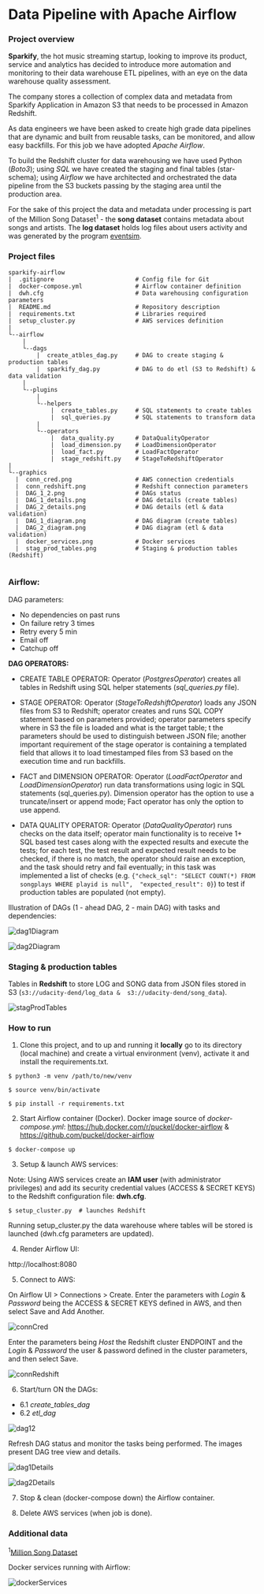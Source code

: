 # Data Pipeline with Apache Airflow
### Project overview
**Sparkify**, the hot music streaming startup, looking to improve its product, service and analytics has decided to introduce 
more automation and monitoring to their data warehouse ETL pipelines, with an eye on the data warehouse quality assessment. 

The company stores a collection of complex data and metadata from Sparkify Application in Amazon S3 that needs to be 
processed in Amazon Redshift.

As data engineers we have been asked to create high grade data pipelines that are dynamic and built from reusable tasks, 
can be monitored, and allow easy backfills. For this job we have adopted *Apache Airflow*.

To build the Redshift cluster for data warehousing we have used Python (*Boto3*); using *SQL* we have created the staging 
and final tables (star-schema); using *Airflow* we have architected and orchestrated the data pipeline from the S3 buckets 
passing by the staging area until the production area. 

For the sake of this project the data and metadata under processing is part of the Million Song Dataset<sup>1</sup> - 
the **song dataset** contains metadata about songs and artists. The **log dataset** holds log files about users 
activity and was generated by the program [eventsim](https://github.com/Interana/eventsim).


### Project files
```
sparkify-airflow
|  .gitignore                       # Config file for Git
|  docker-compose.yml               # Airflow container definition
|  dwh.cfg                          # Data warehousing configuration parameters
|  README.md                        # Repository description
|  requirements.txt                 # Libraries required
|  setup_cluster.py                 # AWS services definition 
|
└--airflow
    |
    └--dags
        |  create_atbles_dag.py     # DAG to create staging & production tables
        |  sparkify_dag.py          # DAG to do etl (S3 to Redshift) & data validation
    |     
    └--plugins
        |
        └--helpers
            |  create_tables.py     # SQL statements to create tables
            |  sql_queries.py       # SQL statements to transform data
        |
        └--operators
            |  data_quality.py      # DataQualityOperator
            |  load_dimension.py    # LoadDimensionOperator
            |  load_fact.py         # LoadFactOperator
            |  stage_redshift.py    # StageToRedshiftOperator
|
└--graphics
  |  conn_cred.png                  # AWS connection credentials
  |  conn_redshift.png              # Redshift connection parameters
  |  DAG_1_2.png                    # DAGs status
  |  DAG_1_details.png              # DAG details (create tables)
  |  DAG_2_details.png              # DAG details (etl & data validation)
  |  DAG_1_diagram.png              # DAG diagram (create tables)
  |  DAG_2_diagram.png              # DAG diagram (etl & data validation)
  |  docker_services.png            # Docker services
  |  stag_prod_tables.png           # Staging & production tables (Redshift)
   
```

### **Airflow:**

DAG parameters:
- No dependencies on past runs
- On failure retry 3 times
- Retry every 5 min
- Email off
- Catchup off


**DAG OPERATORS:**

- CREATE TABLE OPERATOR:
Operator (*PostgresOperator*) creates all tables in Redshift using SQL helper statements (*sql_queries.py* file).
  
- STAGE OPERATOR:
Operator (*StageToRedshiftOperator*) loads any JSON files from S3 to Redshift; operator creates and runs SQL COPY statement 
  based on parameters provided; operator parameters specify where in S3 the file is loaded and what is the target table; t
  the parameters should be used to distinguish between JSON file; another important requirement of the stage operator is 
  containing a templated field that allows it to load timestamped files from S3 based on the execution time and run backfills.

- FACT and DIMENSION OPERATOR:
Operator (*LoadFactOperator* and *LoadDimensionOperator*) run data transformations using logic in SQL statements (sql_queries.py). 
  Dimension operator has the option to use a truncate/insert or append mode; Fact operator has only the option to use 
  append.

- DATA QUALITY OPERATOR:
Operator (*DataQualityOperator*) runs checks on the data itself; operator main functionality is to receive 1+ SQL based 
  test cases along with the expected results and execute the tests; for each test, the test result and expected result 
  needs to be checked, if there is no match, the operator should raise an exception, and the task should retry and 
  fail eventually; in this task was implemented a list of checks 
  (e.g. ```{"check_sql": "SELECT COUNT(*) FROM songplays WHERE playid is null", 
  "expected_result": 0}```) to test if production tables are populated (not empty).

Illustration of DAGs (1 - ahead DAG, 2 - main DAG) with tasks and dependencies:

![dag1Diagram](https://raw.githubusercontent.com/abreufreire/sparkify-airflow/master/graphics/DAG_1_diagram.png)

![dag2Diagram](https://raw.githubusercontent.com/abreufreire/sparkify-airflow/master/graphics/DAG_2_diagram.png)


### Staging & production tables

Tables in **Redshift** to store LOG and SONG data from JSON files stored in S3 (```s3://udacity-dend/log_data & 
s3://udacity-dend/song_data```).

![stagProdTables](https://raw.githubusercontent.com/abreufreire/sparkify-airflow/master/graphics/stag_prod_tables.png)


### How to run
1. Clone this project, and to up and running it **locally** go to its directory (local machine) and create a virtual 
environment (venv), activate it and install the requirements.txt.

```
$ python3 -m venv /path/to/new/venv

$ source venv/bin/activate

$ pip install -r requirements.txt

```
2. Start Airflow container (Docker).
Docker image source of *docker-compose.yml*: https://hub.docker.com/r/puckel/docker-airflow & 
https://github.com/puckel/docker-airflow

```
$ docker-compose up
```

3. Setup & launch AWS services:

Note: Using AWS services create an **IAM user** (with administrator privileges) and add its security credential values 
(ACCESS & SECRET KEYS) to the Redshift configuration file:  **dwh.cfg**.

```
$ setup_cluster.py  # launches Redshift
```

Running setup_cluster.py the data warehouse where tables will be stored is launched (dwh.cfg parameters are updated).

4. Render Airflow UI:

http://localhost:8080

5. Connect to AWS:

On Airflow UI > Connections > Create. Enter the parameters with *Login* & *Password* being the ACCESS & SECRET KEYS 
defined in AWS, and then select Save and Add Another.

![connCred](https://raw.githubusercontent.com/abreufreire/sparkify-airflow/master/graphics/conn_cred.png)

Enter the parameters being *Host* the Redshift cluster ENDPOINT and the *Login* & *Password* the user & password 
defined in the cluster parameters, and then select Save.

![connRedshift](https://raw.githubusercontent.com/abreufreire/sparkify-airflow/master/graphics/conn_redshift.png)

6. Start/turn ON the DAGs:
- 6.1 *create_tables_dag*
- 6.2 *etl_dag*

![dag12](https://raw.githubusercontent.com/abreufreire/sparkify-airflow/master/graphics/DAG_1_2.png)

Refresh DAG status and monitor the tasks being performed. The images present DAG tree view and details.

![dag1Details](https://raw.githubusercontent.com/abreufreire/sparkify-airflow/master/graphics/DAG_1_details.png)

![dag2Details](https://raw.githubusercontent.com/abreufreire/sparkify-airflow/master/graphics/DAG_2_details.png)

7. Stop & clean (docker-compose down) the Airflow container. 


8. Delete AWS services (when job is done).

### Additional data 
<sup>1</sup>[Million Song Dataset](http://millionsongdataset.com/)

Docker services running with Airflow:

![dockerServices](https://raw.githubusercontent.com/abreufreire/sparkify-airflow/master/graphics/docker_services.png)

